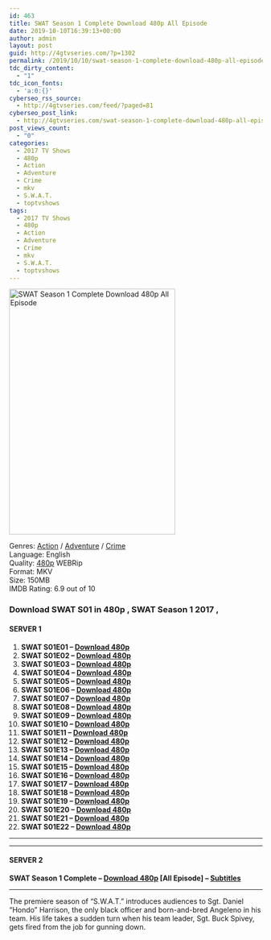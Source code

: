 ```yaml
---
id: 463
title: SWAT Season 1 Complete Download 480p All Episode
date: 2019-10-10T16:39:13+00:00
author: admin
layout: post
guid: http://4gtvseries.com/?p=1302
permalink: /2019/10/10/swat-season-1-complete-download-480p-all-episode/
tdc_dirty_content:
  - "1"
tdc_icon_fonts:
  - 'a:0:{}'
cyberseo_rss_source:
  - http://4gtvseries.com/feed/?paged=81
cyberseo_post_link:
  - http://4gtvseries.com/swat-season-1-complete-download-480p-all-episode/
post_views_count:
  - "0"
categories:
  - 2017 TV Shows
  - 480p
  - Action
  - Adventure
  - Crime
  - mkv
  - S.W.A.T.
  - toptvshows
tags:
  - 2017 TV Shows
  - 480p
  - Action
  - Adventure
  - Crime
  - mkv
  - S.W.A.T.
  - toptvshows
---
```

<img loading="lazy" class="aligncenter" src="https://3.bp.blogspot.com/-0UGZ7WgWJZQ/XZ9d1-JSSPI/AAAAAAAAAdQ/be5SBpEChCM0UmIiA68ixVcMcFJzpltfwCK4BGAYYCw/s1600/SWAT%2BSeason%2B1.jpg" alt="SWAT Season 1 Complete Download 480p All Episode" width="330" height="488" />

Genres: <a href="http://4gtvseries.com/tag/action/" data-wpel-link="internal">Action</a> / <a href="http://4gtvseries.com/tag/adventure/" data-wpel-link="internal">Adventure</a> / <a href="http://4gtvseries.com/tag/crime/" data-wpel-link="internal">Crime</a>  
Language: English  
Quality:&nbsp;<a href="http://4gtvseries.com/tag/480p/" data-wpel-link="internal">480p</a> WEBRip  
Format: MKV  
Size: 150MB  
IMDB Rating: 6.9 out of 10

### **Download SWAT S01 in 480p , SWAT Season 1 2017 ,&nbsp;**

#### <span><strong>SERVER 1</strong></span>

  1. **SWAT S01E01 – <a href="http://slink.dl480p.xyz/FR3T" data-wpel-link="external" target="_blank" rel="nofollow external noopener noreferrer" class="wpel-icon-left"><i class="wpel-icon fa fa-download" aria-hidden="true"></i>Download 480p</a>**
  2. **SWAT S01E02 – <a href="http://slink.dl480p.xyz/mwVLz" data-wpel-link="external" target="_blank" rel="nofollow external noopener noreferrer" class="wpel-icon-left"><i class="wpel-icon fa fa-download" aria-hidden="true"></i>Download 480p</a>**
  3. **SWAT S01E03 – <a href="http://slink.dl480p.xyz/Ks5bLeUy" data-wpel-link="external" target="_blank" rel="nofollow external noopener noreferrer" class="wpel-icon-left"><i class="wpel-icon fa fa-download" aria-hidden="true"></i>Download 480p</a>**
  4. **SWAT S01E04 – <a href="http://slink.dl480p.xyz/2J8P01o" data-wpel-link="external" target="_blank" rel="nofollow external noopener noreferrer" class="wpel-icon-left"><i class="wpel-icon fa fa-download" aria-hidden="true"></i>Download 480p</a>**
  5. **SWAT S01E05 – <a href="http://slink.dl480p.xyz/8Xlfyt" data-wpel-link="external" target="_blank" rel="nofollow external noopener noreferrer" class="wpel-icon-left"><i class="wpel-icon fa fa-download" aria-hidden="true"></i>Download 480p</a>**
  6. **SWAT S01E06 – <a href="http://slink.dl480p.xyz/vzqQ2Chy" data-wpel-link="external" target="_blank" rel="nofollow external noopener noreferrer" class="wpel-icon-left"><i class="wpel-icon fa fa-download" aria-hidden="true"></i>Download 480p</a>**
  7. **SWAT S01E07 – <a href="http://slink.dl480p.xyz/ETuGot" data-wpel-link="external" target="_blank" rel="nofollow external noopener noreferrer" class="wpel-icon-left"><i class="wpel-icon fa fa-download" aria-hidden="true"></i>Download 480p</a>**
  8. **SWAT S01E08 – <a href="http://slink.dl480p.xyz/sP20uR" data-wpel-link="external" target="_blank" rel="nofollow external noopener noreferrer" class="wpel-icon-left"><i class="wpel-icon fa fa-download" aria-hidden="true"></i>Download 480p</a>**
  9. **SWAT S01E09 – <a href="http://slink.dl480p.xyz/AiLh" data-wpel-link="external" target="_blank" rel="nofollow external noopener noreferrer" class="wpel-icon-left"><i class="wpel-icon fa fa-download" aria-hidden="true"></i>Download 480p</a>**
 10. **SWAT S01E10 – <a href="http://slink.dl480p.xyz/MTgBzT" data-wpel-link="external" target="_blank" rel="nofollow external noopener noreferrer" class="wpel-icon-left"><i class="wpel-icon fa fa-download" aria-hidden="true"></i>Download 480p</a>**
 11. **SWAT S01E11 – <a href="http://slink.dl480p.xyz/hVTcf5I2" data-wpel-link="external" target="_blank" rel="nofollow external noopener noreferrer" class="wpel-icon-left"><i class="wpel-icon fa fa-download" aria-hidden="true"></i>Download 480p</a>**
 12. **SWAT S01E12 – <a href="http://slink.dl480p.xyz/U31UQ" data-wpel-link="external" target="_blank" rel="nofollow external noopener noreferrer" class="wpel-icon-left"><i class="wpel-icon fa fa-download" aria-hidden="true"></i>Download 480p</a>**
 13. **SWAT S01E13 – <a href="http://slink.dl480p.xyz/nre2LFk" data-wpel-link="external" target="_blank" rel="nofollow external noopener noreferrer" class="wpel-icon-left"><i class="wpel-icon fa fa-download" aria-hidden="true"></i>Download 480p</a>**
 14. **SWAT S01E14 – <a href="http://slink.dl480p.xyz/Vkhj9AI" data-wpel-link="external" target="_blank" rel="nofollow external noopener noreferrer" class="wpel-icon-left"><i class="wpel-icon fa fa-download" aria-hidden="true"></i>Download 480p</a>**
 15. **SWAT S01E15 – <a href="http://slink.dl480p.xyz/Cgu0jRS" data-wpel-link="external" target="_blank" rel="nofollow external noopener noreferrer" class="wpel-icon-left"><i class="wpel-icon fa fa-download" aria-hidden="true"></i>Download 480p</a>**
 16. **SWAT S01E16 – <a href="http://slink.dl480p.xyz/3XB6KU" data-wpel-link="external" target="_blank" rel="nofollow external noopener noreferrer" class="wpel-icon-left"><i class="wpel-icon fa fa-download" aria-hidden="true"></i>Download 480p</a>**
 17. **SWAT S01E17 – <a href="http://slink.dl480p.xyz/LneG" data-wpel-link="external" target="_blank" rel="nofollow external noopener noreferrer" class="wpel-icon-left"><i class="wpel-icon fa fa-download" aria-hidden="true"></i>Download 480p</a>**
 18. **SWAT S01E18 – <a href="http://slink.dl480p.xyz/3uMV" data-wpel-link="external" target="_blank" rel="nofollow external noopener noreferrer" class="wpel-icon-left"><i class="wpel-icon fa fa-download" aria-hidden="true"></i>Download 480p</a>**
 19. **SWAT S01E19 – <a href="http://slink.dl480p.xyz/bNAe6" data-wpel-link="external" target="_blank" rel="nofollow external noopener noreferrer" class="wpel-icon-left"><i class="wpel-icon fa fa-download" aria-hidden="true"></i>Download 480p</a>**
 20. **SWAT S01E20 – <a href="http://slink.dl480p.xyz/JbDs9KV9" data-wpel-link="external" target="_blank" rel="nofollow external noopener noreferrer" class="wpel-icon-left"><i class="wpel-icon fa fa-download" aria-hidden="true"></i>Download 480p</a>**
 21. **SWAT S01E21 – <a href="http://slink.dl480p.xyz/bVNbszf" data-wpel-link="external" target="_blank" rel="nofollow external noopener noreferrer" class="wpel-icon-left"><i class="wpel-icon fa fa-download" aria-hidden="true"></i>Download 480p</a>**
 22. **SWAT S01E22 – <a href="http://slink.dl480p.xyz/JZiTT" data-wpel-link="external" target="_blank" rel="nofollow external noopener noreferrer" class="wpel-icon-left"><i class="wpel-icon fa fa-download" aria-hidden="true"></i>Download 480p</a>**

* * *

* * *

#### <span><strong>SERVER 2</strong></span>

**SWAT Season 1 Complete – <a href="http://dl480p.xyz/1039/" data-wpel-link="external" target="_blank" rel="nofollow external noopener noreferrer" class="wpel-icon-left"><i class="wpel-icon fa fa-download" aria-hidden="true"></i>Download 480p</a> [All Episode] – <a href="https://subscene.com/subtitles/swat-first-season" data-wpel-link="external" target="_blank" rel="nofollow external noopener noreferrer" class="wpel-icon-left"><i class="wpel-icon fa fa-download" aria-hidden="true"></i>Subtitles</a>**

* * *

The premiere season of “S.W.A.T.” introduces audiences to Sgt. Daniel “Hondo” Harrison, the only black officer and born-and-bred Angeleno in his team. His life takes a sudden turn when his team leader, Sgt. Buck Spivey, gets fired from the job for gunning down.

<div align="center">
</div>